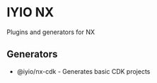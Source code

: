 # IYIO NX
Plugins and generators for NX

## Generators
- @iyio/nx-cdk - Generates basic CDK projects
